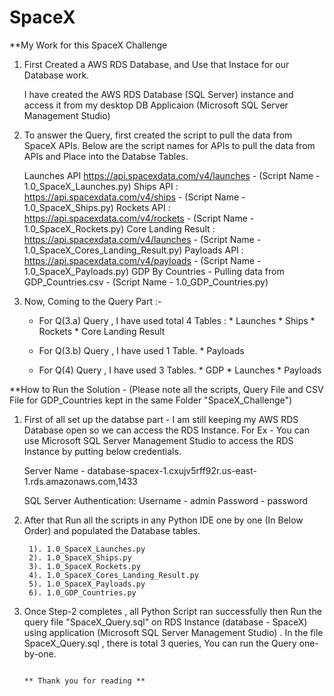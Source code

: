 # SpaceX

**My Work for this SpaceX Challenge

1. First Created a AWS RDS Database, and Use that Instace for our Database work.

    I have created the AWS RDS Database (SQL Server) instance and access it from my desktop DB Applicaion (Microsoft SQL Server Management Studio)  
	
2. To answer the Query, first created the script to pull the data from SpaceX APIs.
   Below are the script names for APIs to pull the data from APIs and Place into the Databse Tables.
   
   Launches API   https://api.spacexdata.com/v4/launches   -  (Script Name - 1.0_SpaceX_Launches.py)
   Ships API :  https://api.spacexdata.com/v4/ships - (Script Name - 1.0_SpaceX_Ships.py)
   Rockets API : https://api.spacexdata.com/v4/rockets - (Script Name - 1.0_SpaceX_Rockets.py)
   Core Landing Result : https://api.spacexdata.com/v4/launches - (Script Name - 1.0_SpaceX_Cores_Landing_Result.py)
   Payloads API :	https://api.spacexdata.com/v4/payloads - (Script Name - 1.0_SpaceX_Payloads.py)
   GDP By Countries -  Pulling data from GDP_Countries.csv -  (Script Name - 1.0_GDP_Countries.py)
 
3. Now, Coming to the Query Part :-
 
    - For Q(3.a) Query , I have used total 4 Tables :
	          * Launches 
			  * Ships 
			  * Rockets 
			  * Core Landing Result 
			  
    - For Q(3.b) Query , I have used 1 Table.
              * Payloads 
			  
	- For Q(4) Query , I have used 3 Tables.
	          * GDP 
			  * Launches 
			  * Payloads 
			  



**How to Run the Solution - (Please note all the scripts, Query File and CSV File for GDP_Countries kept in the same Folder "SpaceX_Challenge")

1.	First of all set up the databse part -  I am still keeping my AWS RDS Database open so we can access the RDS Instance.  For Ex - You can use Microsoft SQL Server Management Studio to access the RDS Instance by putting below 	credentials.

	Server Name - database-spacex-1.cxujv5rff92r.us-east-1.rds.amazonaws.com,1433

	SQL Server Authentication:
		Username - admin
		Password - password


2. After that Run all the scripts in any Python IDE one by one (In Below Order) and populated the Database tables.

		1). 1.0_SpaceX_Launches.py
		2). 1.0_SpaceX_Ships.py
		3). 1.0_SpaceX_Rockets.py
		4). 1.0_SpaceX_Cores_Landing_Result.py
		5). 1.0_SpaceX_Payloads.py
		6). 1.0_GDP_Countries.py


3. Once Step-2 completes , all Python Script ran successfully then  Run the query file "SpaceX_Query.sql" on RDS Instance (database - SpaceX) using application (Microsoft SQL Server Management Studio) .
	In the file SpaceX_Query.sql , there is total 3 queries, You can run the Query one-by-one.


                                                                            ** Thank you for reading **


	     
